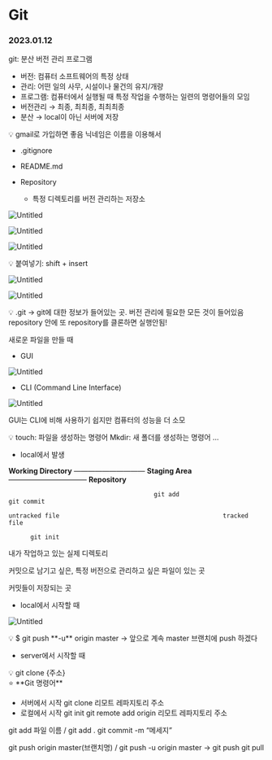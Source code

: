 # Git

### 2023.01.12

git: 분산 버전 관리 프로그램

- 버전: 컴퓨터 소프트웨어의 특정 상태
- 관리: 어떤 일의 사무, 시설이나 물건의 유지/개량
- 프로그램: 컴퓨터에서 실행될 때 특정 작업을 수행하는 일련의 명령어들의 모임
- 버전관리 → 최종, 최최종, 최최최종
- 분산 → local이 아닌 서버에 저장

<aside>
💡 gmail로 가입하면 좋음
닉네임은 이름을 이용해서

</aside>

- .gitignore

- README.md

- Repository
  
  - 특정 디렉토리를 버전 관리하는 저장소

![Untitled](assets/Git%1.png)

![Untitled](assets/Git%2.png)

![Untitled](assets/Git%3.png)

<aside>
💡 붙여넣기: shift + insert

</aside>

![Untitled](assets/Git%4.png)

![Untitled](assets/Git%5.png)

<aside>
💡 .git → git에 대한 정보가 들어있는 곳. 버전 관리에 필요한 모든 것이 들어있음
repository 안에 또 repository를 클론하면 실행안됨!

</aside>

새로운 파일을 만들 때

- GUI

![Untitled](assets/Git%6.png)

- CLI (Command Line Interface)

![Untitled](assets/Git%7.png)

GUI는 CLI에 비해 사용하기 쉽지만 컴퓨터의 성능을 더 소모

<aside>
💡 touch: 파일을 생성하는 명령어
Mkdir: 새 폴더를 생성하는 명령어
…

</aside>

- local에서 발생

**Working Directory** —————————— **Staging Area** ——————————— **Repository**

                                            git add                                               git commit
    
    untracked file                                             tracked file
    
          git init

내가 작업하고 있는 실제 디렉토리

커밋으로 남기고 싶은, 특정 버전으로 관리하고 싶은 파일이 있는 곳

커밋들이 저장되는 곳

- local에서 시작할 때

![Untitled](assets/Git%8.png)

<aside>
💡 $ git push **-u** origin master → 앞으로 계속 master 브랜치에 push 하겠다

</aside>

- server에서 시작할 때

<aside>
💡 git clone {주소}

</aside>

<aside>
⭐ **Git 명령어**

- 서버에서 시작
  git clone 리모트 레파지토리 주소
- 로컬에서 시작
  git init
  git remote add origin 리모트 레파지토리 주소

git add 파일 이름 / git add .
git commit -m “메세지”

git push origin master(브랜치명) / git push -u origin master → git push
git pull

</aside>